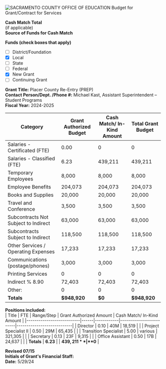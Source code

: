 <!-- Page 1 -->
![SACRAMENTO COUNTY OFFICE OF EDUCATION Budget for Grant/Contract for Services](https://via.placeholder.com/993x768.png?text=SACRAMENTO+COUNTY+OFFICE+OF+EDUCATION+Budget+for+Grant/Contract+for+Services)

**Cash Match Total**  
(if applicable)  
**Source of Funds for Cash Match**  

**Funds (check boxes that apply)**  
- [ ] District/Foundation  
- [x] Local  
- [ ] State  
- [ ] Federal  
- [x] New Grant  
- [ ] Continuing Grant  

**Grant Title:** Placer County Re-Entry (PREP)  
**Contact Person/Dept. /Phone #:** Michael Kast, Assistant Superintendent – Student Programs  
**Fiscal Year:** 2024-2025  

| Category                               | Grant Authorized Budget | Cash Match/ In-Kind Amount | Total Grant Budget |
|----------------------------------------|-------------------------|----------------------------|--------------------|
| Salaries - Certificated (FTE)         | 0.00                    | 0                          | 0                  |
| Salaries - Classified (FTE)            | 6.23                    | 439,211                    | 439,211            |
| Temporary Employees                    | 8,000                   | 8,000                     | 8,000              |
| Employee Benefits                      | 204,073                 | 204,073                    | 204,073            |
| Books and Supplies                     | 20,000                  | 20,000                     | 20,000             |
| Travel and Conference                  | 3,500                   | 3,500                      | 3,500              |
| Subcontracts Not Subject to Indirect   | 63,000                  | 63,000                     | 63,000             |
| Subcontracts Subject to Indirect       | 118,500                 | 118,500                    | 118,500            |
| Other Services / Operating Expenses     | 17,233                  | 17,233                     | 17,233             |
| Communications (postage/phones)       | 3,000                   | 3,000                      | 3,000              |
| Printing Services                      | 0                       | 0                          | 0                  |
| Indirect % 8.90                       | 72,403                  | 72,403                     | 72,403             |
| Other:                                 | 0                       | 0                          | 0                  |
| **Totals**                             | **$948,920**           | **$0**                    | **$948,920**       |

**Positions included:**  
| Title                     | FTE  | Range/Step | Grant Authorized Amount | Cash Match/ In-Kind Amount |
|---------------------------|------|------------|-------------------------|----------------------------|
| Director                  | 0.10 | 40M        | 18,519                  |                            |
| Project Specialist II      | 0.50 | 29M        | 65,435                  |                            |
| Transition Specialist      | 5.00 | various    | 321,305                 |                            |
| Secretary                 | 0.13 | 23F        | 9,315                   |                            |
| Office Assistant          | 0.50 | 17B        | 24,637                  |                            |
| **Totals**               | **6.23** |            | **$439,211**            | **$0**                    |

**Revised 07/15**  
**Initials of Grant's Financial Staff:**  
**Date:** 5/29/24  
